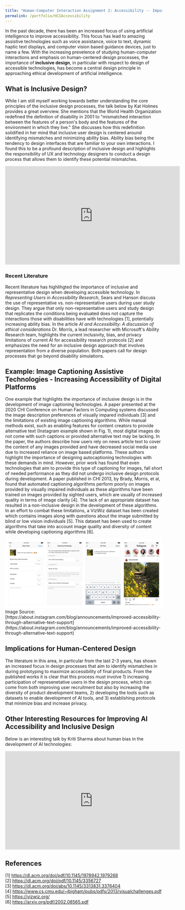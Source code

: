 ```yaml
---
title: "Human-Computer Interaction Assignment 2: Accessibility -- Importance of Inclusive Design"
permalink: /portfolio/HCIAccessibility
---
```


In the past decade, there has been an increased focus of using artificial intelligence to improve accessibility. This focus has lead to amazing assistive technologies such as voice assistance, voice to text, dynamic haptic text displays, and computer vision based guidance devices, just to name a few. With the increasing prevelence of studying human-computer interactions and emphasis on human-centered design processes, the importance of **inclusive design**, in particular with respect to design of accessible technologies, has become a central design principle in approaching ethical development of artificial intelligence. 

## What is Inclusive Design?
While I am still myself working towards better understanding the core principles of the inclusive design processes, the talk below by Kat Holmes provides a great overview. She mentions that the World Health Organization redefined the definition of disability in 2001 to "mismatched interaction between the features of a person's body and the features of the environment in which they live." She discusses how this redefinition solidified in her mind that inclusive user design is centered around identifying mismatches and minimizing ability bias. Ability bias being the tendency to design interfaces that are familiar to your own interactions. I found this to be a profound description of inclusive design and highlights the responsibility of UX and technology designers to conduct a design process that allows them to identify these potential mismatches. 

<iframe width="560" height="315" src="https://www.youtube.com/embed/-iccWRhKZa8" frameborder="0" allow="accelerometer; autoplay; clipboard-write; encrypted-media; gyroscope; picture-in-picture" allowfullscreen></iframe>

### Recent Literature  
Recent literature has highlihgted the importance of inclusive and representative design when developing accessible technology. In *Representing Users in Accessibility Research*, Sears and Hanson discuss the use of representative vs. non-representative users during user study design. They argue that only non-representative users and study design that replicates the conditions being evaluated does not capture the interactions those with disabilities have with technologies [1], potentially increasing ability bias. In the article *AI and Accessibility: A discussion of ethical considerations* Dr. Morris, a lead researcher with Microsoft's Ability Research team, highlights the current inclusivity, bias, and privacy limitations of current AI for accessibility research protocols [2] and emphasizes the need for an inclusive design approach that involves representation from a diverse population. Both papers call for design processes that go beyond disability simulations.    

## Example: Image Captioning Assistive Technologies - Increasing Accessibility of Digital Platforms
One example that highlights the importance of inclusive design is in the development of image captioning technologies. A paper presented at the 2020 CHI Conference on Human Factors in Computing systems discussed the image description preferences of visually impared individuals [3] and the limitations of existing image captioning algorithms. While manual methods exist, such as enabling features for content creators to provide alternative text (Instagram example shown in Fig. 1), most digital images do not come with such captions or provided alternative text may be lacking. In the paper, the authors describe how users rely on news article text to cover the content of any images provided and have decreased social media use due to increased reliance on image based platforms. These authors highlight the importance of designing autocaptioning technologies with these demands in mind. However, prior work has found that even technologies that aim to provide this type of captioning for images, fall short of needed performance as they did not undergo inclusive design protocols during development. A paper published in CHI 2013, by Brady, Morris, et al, found that automated captioning algorithms perform poorly on images provided by visually impaired individuals as these algorithms have been trained on images provided by sighted users, which are usually of increased quality in terms of image clarity [4]. The lack of an appropriate dataset has resulted in a non-inclusive design in the development of these algorithms. In an effort to combat these limitations, a VizWiz dataset has been created which contains images along with questions about the image submitted by blind or low vision individuals [5]. This dataset has been used to create algorithms that take into account image quality and diversity of content while developing captioning algorithms [6]. 

<div align="center">
  <img src='/images/hci/instaExample.png'>
</div>
Image Source: [https://about.instagram.com/blog/announcements/improved-accessibility-through-alternative-text-support](https://about.instagram.com/blog/announcements/improved-accessibility-through-alternative-text-support)

## Implications for Human-Centered Design
The literature in this area, in particular from the last 2-3 years, has shown an increased focus in design processes that aim to identify mismatches in during prototyping to maximize accessibility of final products. From the published works it is clear that this process must involve 1) increasing participation of represenetative users in the design process, which can come from both improving user recruitment but also by increasing the diversity of product development teams, 2) developing the tools such as datasets to enable development of AI tools, and 3) establishing protocols that minimize bias and increase privacy.

## Other Interesting Resources for Improving AI Accessibility and Inclusive Design
Below is an interesting talk by Kriti Sharma about human bias in the development of AI technologies: 
<iframe width="560" height="315" src="https://www.youtube.com/embed/BRRNeBKwvNM" frameborder="0" allow="accelerometer; autoplay; clipboard-write; encrypted-media; gyroscope; picture-in-picture" allowfullscreen></iframe>

 

## References
[1] https://dl.acm.org/doi/pdf/10.1145/1978942.1979268               
[2] https://dl.acm.org/doi/pdf/10.1145/3356727                   
[3] https://dl.acm.org/doi/abs/10.1145/3313831.3376404             
[4] https://www.cs.cmu.edu/~jbigham/pubs/pdfs/2013/visualchallenges.pdf                  
[5] https://vizwiz.org/                 
[6] https://arxiv.org/pdf/2002.08565.pdf                      
